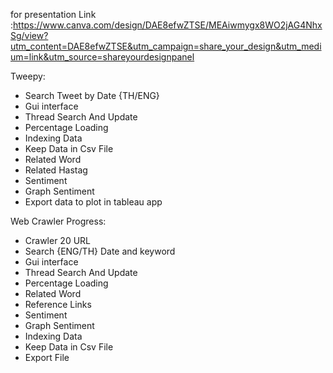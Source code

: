 for presentation Link :https://www.canva.com/design/DAE8efwZTSE/MEAiwmygx8WO2jAG4NhxSg/view?utm_content=DAE8efwZTSE&utm_campaign=share_your_design&utm_medium=link&utm_source=shareyourdesignpanel

Tweepy:
- Search Tweet by Date {TH/ENG}
- Gui interface 
- Thread Search And Update
- Percentage Loading
- Indexing Data 
- Keep Data in Csv File
- Related Word
- Related Hastag
- Sentiment 
- Graph Sentiment
- Export data to plot in tableau app

Web Crawler Progress:
- Crawler 20 URL
- Search  {ENG/TH} Date and keyword  
- Gui interface 
- Thread Search And Update
- Percentage Loading
- Related Word
- Reference Links
- Sentiment 
- Graph Sentiment
- Indexing Data 
- Keep Data in Csv File
- Export File



